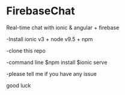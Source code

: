 # FirebaseChat
Real-time chat with ionic &amp; angular + firebase

-Install ionic v3 + node v9.5 + npm

-clone this repo

-command line
$npm install
$ionic serve

-please tell me if you have any issue

good luck
